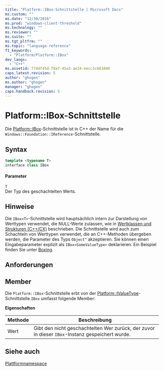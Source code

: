 ```yaml
---
title: "Platform::IBox-Schnittstelle | Microsoft Docs"
ms.custom: ""
ms.date: "12/30/2016"
ms.prod: "windows-client-threshold"
ms.technology: ""
ms.reviewer: ""
ms.suite: ""
ms.tgt_pltfrm: ""
ms.topic: "language-reference"
f1_keywords: 
  - "Platform/Platform::IBox"
dev_langs: 
  - "C++"
ms.assetid: 774df45d-f8a7-45a3-ae24-eecc3c681040
caps.latest.revision: 5
author: "ghogen"
ms.author: "ghogen"
manager: "ghogen"
caps.handback.revision: 5
---
```

# Platform::IBox-Schnittstelle
Die [Platform::IBox](../cppcx/platform-ibox-interface.md)\-Schnittstelle ist in C\+\+ der Name für die `Windows::Foundation::IReference`\-Schnittstelle.  
  
## Syntax  
  
```cpp  
template <typename T>  
interface class IBox  
```  
  
#### Parameter  
 `T`  
 Der Typ des geschachtelten Werts.  
  
## Hinweise  
 Die `IBox<T>`\-Schnittstelle wird hauptsächlich intern zur Darstellung von Werttypen verwendet, die NULL\-Werte zulassen, wie in [Wertklassen und Strukturen \(C\+\+\/CX\)](../cppcx/value-classes-and-structs-c-cx.md) beschrieben. Die Schnittstelle wird auch zum Schachteln von Werttypen verwendet, die an C\+\+\-Methoden übergeben werden, die Parameter des Typs `Object^` akzeptieren. Sie können einen Eingabeparameter explizit als `IBox<SomeValueType>` deklarieren. Ein Beispiel finden Sie unter [Boxing](../cppcx/boxing-c-cx.md).  
  
## Anforderungen  
  
## Member  
 Die `Platform::IBox`\-Schnittstelle erbt von der [Platform::IValueType](../cppcx/platform-ivaluetype-interface.md)\-Schnittstelle.`IBox` umfasst folgende Member:  
  
 **Eigenschaften**  
  
|Methode|Beschreibung|  
|-------------|------------------|  
|Wert|Gibt den nicht geschachtelten Wer zurück, der zuvor in dieser `IBox`\-Instanz gespeichert wurde.|  
  
## Siehe auch  
 [Plattformnamespace](../cppcx/platform-namespace-c-cx.md)